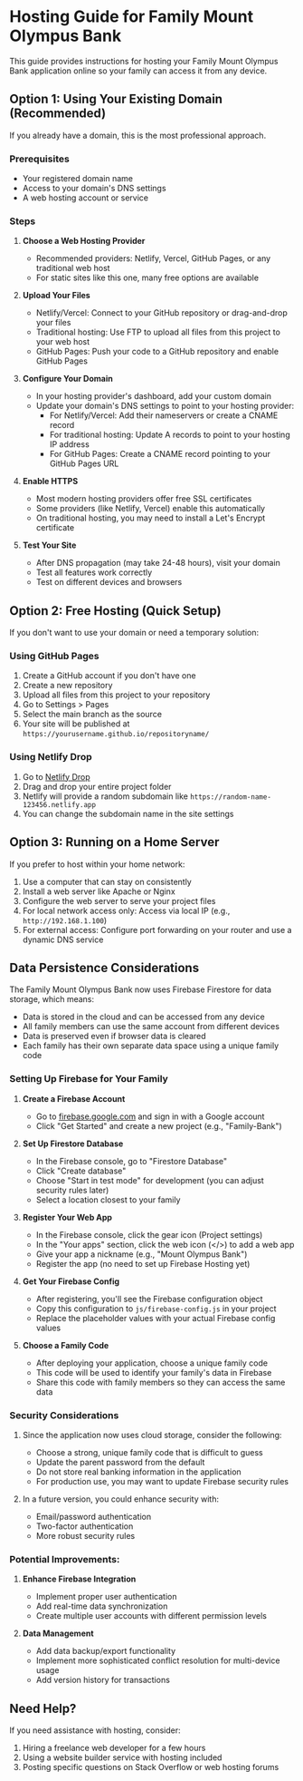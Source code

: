 # Hosting Guide for Family Mount Olympus Bank

This guide provides instructions for hosting your Family Mount Olympus Bank application online so your family can access it from any device.

## Option 1: Using Your Existing Domain (Recommended)

If you already have a domain, this is the most professional approach.

### Prerequisites
- Your registered domain name
- Access to your domain's DNS settings
- A web hosting account or service

### Steps

1. **Choose a Web Hosting Provider**
   - Recommended providers: Netlify, Vercel, GitHub Pages, or any traditional web host
   - For static sites like this one, many free options are available

2. **Upload Your Files**
   - Netlify/Vercel: Connect to your GitHub repository or drag-and-drop your files
   - Traditional hosting: Use FTP to upload all files from this project to your web host
   - GitHub Pages: Push your code to a GitHub repository and enable GitHub Pages

3. **Configure Your Domain**
   - In your hosting provider's dashboard, add your custom domain
   - Update your domain's DNS settings to point to your hosting provider:
     - For Netlify/Vercel: Add their nameservers or create a CNAME record
     - For traditional hosting: Update A records to point to your hosting IP address
     - For GitHub Pages: Create a CNAME record pointing to your GitHub Pages URL

4. **Enable HTTPS**
   - Most modern hosting providers offer free SSL certificates
   - Some providers (like Netlify, Vercel) enable this automatically
   - On traditional hosting, you may need to install a Let's Encrypt certificate

5. **Test Your Site**
   - After DNS propagation (may take 24-48 hours), visit your domain
   - Test all features work correctly
   - Test on different devices and browsers

## Option 2: Free Hosting (Quick Setup)

If you don't want to use your domain or need a temporary solution:

### Using GitHub Pages

1. Create a GitHub account if you don't have one
2. Create a new repository
3. Upload all files from this project to your repository
4. Go to Settings > Pages
5. Select the main branch as the source
6. Your site will be published at `https://yourusername.github.io/repositoryname/`

### Using Netlify Drop

1. Go to [Netlify Drop](https://app.netlify.com/drop)
2. Drag and drop your entire project folder
3. Netlify will provide a random subdomain like `https://random-name-123456.netlify.app`
4. You can change the subdomain name in the site settings

## Option 3: Running on a Home Server

If you prefer to host within your home network:

1. Use a computer that can stay on consistently
2. Install a web server like Apache or Nginx
3. Configure the web server to serve your project files
4. For local network access only: Access via local IP (e.g., `http://192.168.1.100`)
5. For external access: Configure port forwarding on your router and use a dynamic DNS service

## Data Persistence Considerations

The Family Mount Olympus Bank now uses Firebase Firestore for data storage, which means:

- Data is stored in the cloud and can be accessed from any device
- All family members can use the same account from different devices
- Data is preserved even if browser data is cleared
- Each family has their own separate data space using a unique family code

### Setting Up Firebase for Your Family

1. **Create a Firebase Account**
   - Go to [firebase.google.com](https://firebase.google.com/) and sign in with a Google account
   - Click "Get Started" and create a new project (e.g., "Family-Bank")

2. **Set Up Firestore Database**
   - In the Firebase console, go to "Firestore Database"
   - Click "Create database"
   - Choose "Start in test mode" for development (you can adjust security rules later)
   - Select a location closest to your family

3. **Register Your Web App**
   - In the Firebase console, click the gear icon (Project settings)
   - In the "Your apps" section, click the web icon (</>) to add a web app
   - Give your app a nickname (e.g., "Mount Olympus Bank")
   - Register the app (no need to set up Firebase Hosting yet)
   
4. **Get Your Firebase Config**
   - After registering, you'll see the Firebase configuration object
   - Copy this configuration to `js/firebase-config.js` in your project
   - Replace the placeholder values with your actual Firebase config values

5. **Choose a Family Code**
   - After deploying your application, choose a unique family code
   - This code will be used to identify your family's data in Firebase
   - Share this code with family members so they can access the same data

### Security Considerations

1. Since the application now uses cloud storage, consider the following:
   - Choose a strong, unique family code that is difficult to guess
   - Update the parent password from the default
   - Do not store real banking information in the application
   - For production use, you may want to update Firebase security rules

2. In a future version, you could enhance security with:
   - Email/password authentication
   - Two-factor authentication
   - More robust security rules

### Potential Improvements:

1. **Enhance Firebase Integration**
   - Implement proper user authentication
   - Add real-time data synchronization
   - Create multiple user accounts with different permission levels

2. **Data Management**
   - Add data backup/export functionality
   - Implement more sophisticated conflict resolution for multi-device usage
   - Add version history for transactions

## Need Help?

If you need assistance with hosting, consider:

1. Hiring a freelance web developer for a few hours
2. Using a website builder service with hosting included
3. Posting specific questions on Stack Overflow or web hosting forums 